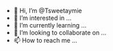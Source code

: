 - 👋 Hi, I’m @Tsweetaymie
- 👀 I’m interested in ...
- 🌱 I’m currently learning ...
- 💞️ I’m looking to collaborate on ...
- 📫 How to reach me ...

<!---
Tsweetaymie/Tsweetaymie is a ✨ special ✨ repository because its `README.md` (this file) appears on your GitHub profile.
You can click the Preview link to take a look at your changes.
--->
